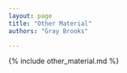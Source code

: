 ```yaml
---
layout: page
title: "Other Material"
authors: "Gray Brooks"

---
```


{% include other_material.md %}

